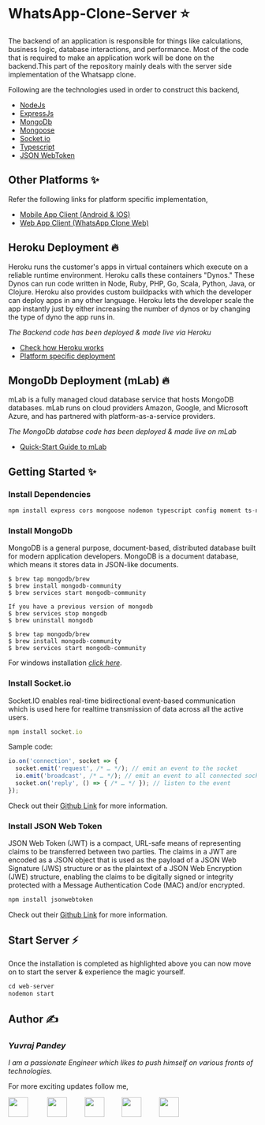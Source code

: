 # WhatsApp-Clone-Server ⭐

The backend of an application is responsible for things like calculations, business logic, database interactions, and performance. Most of the code that is required to make an application work will be done on the backend.This part of the repository mainly deals with the server side implementation of the Whatsapp clone. 

Following are the technologies used in order to construct this backend,
* <a href="https://nodejs.org/">NodeJs</a> 
* <a href="https://expressjs.com/">ExpressJs</a>
* <a href="https://www.mongodb.com/">MongoDb</a>
* <a href="https://mongoosejs.com/">Mongoose</a> 
* <a href="https://socket.io/">Socket.io</a><br> 
* <a href="https://www.typescriptlang.org/">Typescript</a>
* <a href="https://github.com/auth0/node-jsonwebtoken">JSON WebToken</a>

## Other Platforms ✨
Refer the following links for platform specific implementation,
* <a href="https://github.com/yuvraj24/WhatsApp-Clone/tree/master/app-client">Mobile App Client (Android & IOS)</a>
* <a href="https://github.com/yuvraj24/WhatsApp-Clone/edit/master/web-client">Web App Client (WhatsApp Clone Web)</a>

## Heroku Deployment 🔥
Heroku runs the customer's apps in virtual containers which execute on a reliable runtime environment. Heroku calls these containers "Dynos." These Dynos can run code written in Node, Ruby, PHP, Go, Scala, Python, Java, or Clojure. Heroku also provides custom buildpacks with which the developer can deploy apps in any other language. Heroku lets the developer scale the app instantly just by either increasing the number of dynos or by changing the type of dyno the app runs in.

*The Backend code has been deployed & made live via Heroku*

* <a href="https://devcenter.heroku.com/articles/how-heroku-works">Check how Heroku works</a>
* <a href="https://devcenter.heroku.com/categories/deployment">Platform specific deployment</a>

## MongoDb Deployment (mLab) 🔥
mLab is a fully managed cloud database service that hosts MongoDB databases. mLab runs on cloud providers Amazon, Google, and Microsoft Azure, and has partnered with platform-as-a-service providers.

*The MongoDb databse code has been deployed & made live on mLab*

* <a href="https://docs.mlab.com/">Quick-Start Guide to mLab</a> 

## Getting Started ✨

### Install Dependencies
```js
npm install express cors mongoose nodemon typescript config moment ts-node
```

### Install MongoDb
MongoDB is a general purpose, document-based, distributed database built for modern application developers. MongoDB is a document database, which means it stores data in JSON-like documents.
```
$ brew tap mongodb/brew
$ brew install mongodb-community
$ brew services start mongodb-community

If you have a previous version of mongodb
$ brew services stop mongodb
$ brew uninstall mongodb

$ brew tap mongodb/brew
$ brew install mongodb-community
$ brew services start mongodb-community
```
For windows installation *<a href="https://docs.mongodb.com/manual/administration/install-community/" target="_blank">click here</a>*.


### Install Socket.io
Socket.IO enables real-time bidirectional event-based communication which is used here for realtime transmission of data across all the active users.
```js
npm install socket.io
```

Sample code:
```js
io.on('connection', socket => {
  socket.emit('request', /* … */); // emit an event to the socket
  io.emit('broadcast', /* … */); // emit an event to all connected sockets
  socket.on('reply', () => { /* … */ }); // listen to the event
});
```

Check out their <a href="https://github.com/socketio/socket.io">Github Link</a> for more information.

### Install JSON Web Token

JSON Web Token (JWT) is a compact, URL-safe means of representing claims to be transferred between two parties.  The claims in a JWT are encoded as a JSON object that is used as the payload of a JSON Web Signature (JWS) structure or as the plaintext of a JSON Web Encryption (JWE) structure, enabling the claims to be digitally signed or integrity protected with a Message Authentication Code (MAC) and/or encrypted.
```js
npm install jsonwebtoken
```
Check out their <a href="https://github.com/auth0/node-jsonwebtoken">Github Link</a> for more information.

## Start Server ⚡
Once the installation is completed as highlighted above you can now move on to start the server & experience the magic yourself.
```js
cd web-server
nodemon start
```

## Author  ✍️
### *Yuvraj Pandey*
*I am a passionate Engineer which likes to push himself on various fronts of technologies.*  

For more exciting updates follow me,

<a href="https://twitter.com/yuvrajpy24" target="_blank"><img src="https://github.com/yuvraj24/LiveSmashBar/blob/master/images/twitter.png" width="40" height="40"></a> &nbsp;&nbsp;&nbsp;&nbsp;&nbsp;&nbsp;&nbsp;&nbsp;&nbsp;<a href="https://www.linkedin.com/in/yuvraj24" target="_blank"><img src="https://github.com/yuvraj24/LiveSmashBar/blob/master/images/linkedin.png" width="40" height="40"></a>&nbsp;&nbsp;&nbsp;&nbsp;&nbsp;&nbsp;&nbsp;&nbsp;&nbsp;<a href="https://github.com/yuvraj24" target="_blank"><img src="https://github.com/yuvraj24/LiveSmashBar/blob/master/images/github.png" height="40"></a>&nbsp;&nbsp;&nbsp;&nbsp;&nbsp;&nbsp;&nbsp;&nbsp;&nbsp;<a href="https://medium.com/@yuvrajpandey24" target="_blank"><img src="https://github.com/yuvraj24/LiveSmashBar/blob/master/images/medium.png" width="40" height="40"></a>&nbsp;&nbsp;&nbsp;&nbsp;&nbsp;&nbsp;&nbsp;&nbsp;&nbsp;<a href="https://play.google.com/store/apps/developer?id=Yuvraj+Pandey"><img src="https://github.com/yuvraj24/LiveSmashBar/blob/master/images/playstore.png" width="40" height="40"></a>
